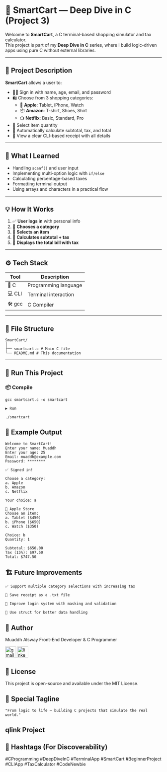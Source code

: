 # 🛒 SmartCart — Deep Dive in C (Project 3)

Welcome to **SmartCart**, a C terminal-based shopping simulator and tax calculator.  
This project is part of my **Deep Dive in C** series, where I build logic-driven apps using pure C without external libraries.

---

## 📌 Project Description

**SmartCart** allows a user to:
- 🧑‍💻 Sign in with name, age, email, and password
- 🛍️ Choose from 3 shopping categories:
  - 🍏 **Apple**: Tablet, iPhone, Watch
  - 📦 **Amazon**: T-shirt, Shoes, Shirt
  - 📺 **Netflix**: Basic, Standard, Pro
- 🔢 Select item quantity
- 💸 Automatically calculate subtotal, tax, and total
- 🧾 View a clear CLI-based receipt with all details

---

## 🧠 What I Learned

- Handling `scanf()` and user input
- Implementing multi-option logic with `if/else`
- Calculating percentage-based taxes
- Formatting terminal output
- Using arrays and characters in a practical flow

---

## 💡 How It Works

1. ✅ **User logs in** with personal info
2. 🎯 **Chooses a category**
3. 🧾 **Selects an item**
4. 🧮 **Calculates subtotal + tax**
5. 📄 **Displays the total bill with tax**

---

## ⚙️ Tech Stack

| Tool     | Description            |
|----------|------------------------|
| 🧠 C      | Programming language   |
| 💻 CLI   | Terminal interaction   |
| 🛠️ gcc   | C Compiler             |

---

## 📂 File Structure
```
SmartCart/
│
├── smartcart.c # Main C file
└── README.md # This documentation
```

---

## 🚀 Run This Project

### 📦 Compile
```
gcc smartcart.c -o smartcart

▶️ Run

./smartcart
```

## 🧾 Example Output
```
Welcome to SmartCart!
Enter your name: Muaddh
Enter your age: 25
Email: muaddh@example.com
Password: ********

✅ Signed in!

Choose a category:
a. Apple
b. Amazon
c. Netflix

Your choice: a

🛒 Apple Store
Choose an item:
a. Tablet ($450)
b. iPhone ($650)
c. Watch ($350)

Choice: b
Quantity: 1

Subtotal: $650.00
Tax (15%): $97.50
Total: $747.50
```

## 🏗️ Future Improvements

    ✅ Support multiple category selections with increasing tax

    📁 Save receipt as a .txt file

    🔐 Improve login system with masking and validation

    🧩 Use struct for better data handling

## 👤 Author

Muaddh Alsway
Front-End Developer & C Programmer

  <a href="https://mail.google.com/mail/muaddhalsway.com" target="_blank">
    <img src="https://img.shields.io/static/v1?message=Gmail&logo=gmail&label=&color=D14836&logoColor=white&labelColor=&style=for-the-badge" height="35" alt="gmail logo"  />
  </a>
  <a href="https://www.linkedin.com/in/muaddh-alsway/" target="_blank">
    <img src="https://img.shields.io/static/v1?message=LinkedIn&logo=linkedin&label=&color=0077B5&logoColor=white&labelColor=&style=for-the-badge" height="35" alt="linkedin logo"  />
  </a>

## 🪪 License

This project is open-source and available under the MIT License.

## 🌟 Special Tagline

    "From logic to life — building C projects that simulate the real world."

## qlink Project


## 🔖 Hashtags (For Discoverability)

#CProgramming #DeepDiveInC #TerminalApp #SmartCart #BeginnerProject #CLIApp #TaxCalculator #CodeNewbie
